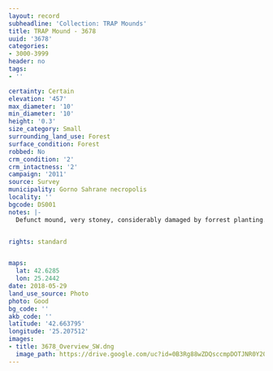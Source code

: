 ```yaml
---
layout: record
subheadline: 'Collection: TRAP Mounds'
title: TRAP Mound - 3678
uuid: '3678'
categories:
- 3000-3999
header: no
tags:
- ''

certainty: Certain
elevation: '457'
max_diameter: '10'
min_diameter: '10'
height: '0.3'
size_category: Small
surrounding_land_use: Forest
surface_condition: Forest
robbed: No
crm_condition: '2'
crm_intactness: '2'
campaign: '2011'
source: Survey
municipality: Gorno Sahrane necropolis
locality: ''
bgcode: DS001
notes: |-
  Defunct mound, very stoney, considerably damaged by forrest planting.


rights: standard


maps:
  lat: 42.6285
  lon: 25.2442
date: 2018-05-29
land_use_source: Photo
photo: Good
bg_code: ''
akb_code: ''
latitude: '42.663795'
longitude: '25.207512'
images:
- title: 3678_Overview_SW.dng
  image_path: https://drive.google.com/uc?id=0B3Rg88wZDQsccmpDOTJNR0Y2Q1E
---
```

